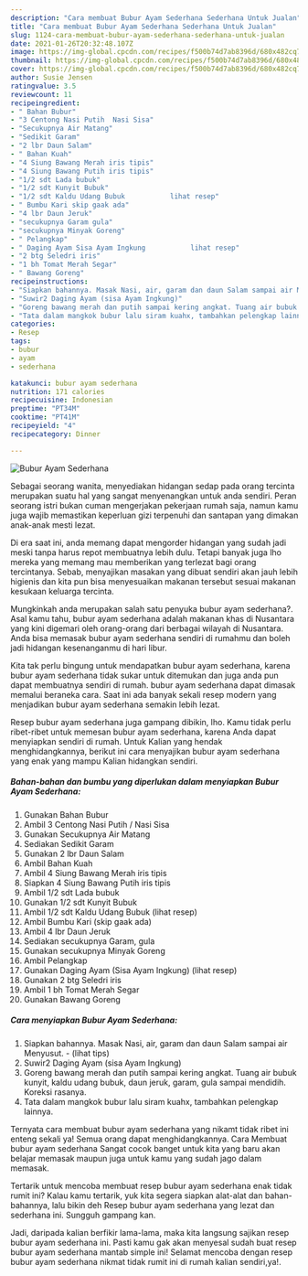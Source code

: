 ```yaml
---
description: "Cara membuat Bubur Ayam Sederhana Sederhana Untuk Jualan"
title: "Cara membuat Bubur Ayam Sederhana Sederhana Untuk Jualan"
slug: 1124-cara-membuat-bubur-ayam-sederhana-sederhana-untuk-jualan
date: 2021-01-26T20:32:48.107Z
image: https://img-global.cpcdn.com/recipes/f500b74d7ab8396d/680x482cq70/bubur-ayam-sederhana-foto-resep-utama.jpg
thumbnail: https://img-global.cpcdn.com/recipes/f500b74d7ab8396d/680x482cq70/bubur-ayam-sederhana-foto-resep-utama.jpg
cover: https://img-global.cpcdn.com/recipes/f500b74d7ab8396d/680x482cq70/bubur-ayam-sederhana-foto-resep-utama.jpg
author: Susie Jensen
ratingvalue: 3.5
reviewcount: 11
recipeingredient:
- " Bahan Bubur"
- "3 Centong Nasi Putih  Nasi Sisa"
- "Secukupnya Air Matang"
- "Sedikit Garam"
- "2 lbr Daun Salam"
- " Bahan Kuah"
- "4 Siung Bawang Merah iris tipis"
- "4 Siung Bawang Putih iris tipis"
- "1/2 sdt Lada bubuk"
- "1/2 sdt Kunyit Bubuk"
- "1/2 sdt Kaldu Udang Bubuk           lihat resep"
- " Bumbu Kari skip gaak ada"
- "4 lbr Daun Jeruk"
- "secukupnya Garam gula"
- "secukupnya Minyak Goreng"
- " Pelangkap"
- " Daging Ayam Sisa Ayam Ingkung           lihat resep"
- "2 btg Seledri iris"
- "1 bh Tomat Merah Segar"
- " Bawang Goreng"
recipeinstructions:
- "Siapkan bahannya. Masak Nasi, air, garam dan daun Salam sampai air Menyusut.           (lihat tips)"
- "Suwir2 Daging Ayam (sisa Ayam Ingkung)"
- "Goreng bawang merah dan putih sampai kering angkat. Tuang air bubuk kunyit, kaldu udang bubuk, daun jeruk, garam, gula sampai mendidih. Koreksi rasanya."
- "Tata dalam mangkok bubur lalu siram kuahx, tambahkan pelengkap lainnya."
categories:
- Resep
tags:
- bubur
- ayam
- sederhana

katakunci: bubur ayam sederhana 
nutrition: 171 calories
recipecuisine: Indonesian
preptime: "PT34M"
cooktime: "PT41M"
recipeyield: "4"
recipecategory: Dinner

---
```



![Bubur Ayam Sederhana](https://img-global.cpcdn.com/recipes/f500b74d7ab8396d/680x482cq70/bubur-ayam-sederhana-foto-resep-utama.jpg)

Sebagai seorang wanita, menyediakan hidangan sedap pada orang tercinta merupakan suatu hal yang sangat menyenangkan untuk anda sendiri. Peran seorang istri bukan cuman mengerjakan pekerjaan rumah saja, namun kamu juga wajib memastikan keperluan gizi terpenuhi dan santapan yang dimakan anak-anak mesti lezat.

Di era  saat ini, anda memang dapat mengorder hidangan yang sudah jadi meski tanpa harus repot membuatnya lebih dulu. Tetapi banyak juga lho mereka yang memang mau memberikan yang terlezat bagi orang tercintanya. Sebab, menyajikan masakan yang dibuat sendiri akan jauh lebih higienis dan kita pun bisa menyesuaikan makanan tersebut sesuai makanan kesukaan keluarga tercinta. 



Mungkinkah anda merupakan salah satu penyuka bubur ayam sederhana?. Asal kamu tahu, bubur ayam sederhana adalah makanan khas di Nusantara yang kini digemari oleh orang-orang dari berbagai wilayah di Nusantara. Anda bisa memasak bubur ayam sederhana sendiri di rumahmu dan boleh jadi hidangan kesenanganmu di hari libur.

Kita tak perlu bingung untuk mendapatkan bubur ayam sederhana, karena bubur ayam sederhana tidak sukar untuk ditemukan dan juga anda pun dapat membuatnya sendiri di rumah. bubur ayam sederhana dapat dimasak memalui beraneka cara. Saat ini ada banyak sekali resep modern yang menjadikan bubur ayam sederhana semakin lebih lezat.

Resep bubur ayam sederhana juga gampang dibikin, lho. Kamu tidak perlu ribet-ribet untuk memesan bubur ayam sederhana, karena Anda dapat menyiapkan sendiri di rumah. Untuk Kalian yang hendak menghidangkannya, berikut ini cara menyajikan bubur ayam sederhana yang enak yang mampu Kalian hidangkan sendiri.

<!--inarticleads1-->

##### Bahan-bahan dan bumbu yang diperlukan dalam menyiapkan Bubur Ayam Sederhana:

1. Gunakan  Bahan Bubur
1. Ambil 3 Centong Nasi Putih / Nasi Sisa
1. Gunakan Secukupnya Air Matang
1. Sediakan Sedikit Garam
1. Gunakan 2 lbr Daun Salam
1. Ambil  Bahan Kuah
1. Ambil 4 Siung Bawang Merah iris tipis
1. Siapkan 4 Siung Bawang Putih iris tipis
1. Ambil 1/2 sdt Lada bubuk
1. Gunakan 1/2 sdt Kunyit Bubuk
1. Ambil 1/2 sdt Kaldu Udang Bubuk           (lihat resep)
1. Ambil  Bumbu Kari (skip gaak ada)
1. Ambil 4 lbr Daun Jeruk
1. Sediakan secukupnya Garam, gula
1. Gunakan secukupnya Minyak Goreng
1. Ambil  Pelangkap
1. Gunakan  Daging Ayam (Sisa Ayam Ingkung)           (lihat resep)
1. Gunakan 2 btg Seledri iris
1. Ambil 1 bh Tomat Merah Segar
1. Gunakan  Bawang Goreng




<!--inarticleads2-->

##### Cara menyiapkan Bubur Ayam Sederhana:

1. Siapkan bahannya. Masak Nasi, air, garam dan daun Salam sampai air Menyusut. -           (lihat tips)
1. Suwir2 Daging Ayam (sisa Ayam Ingkung)
1. Goreng bawang merah dan putih sampai kering angkat. Tuang air bubuk kunyit, kaldu udang bubuk, daun jeruk, garam, gula sampai mendidih. Koreksi rasanya.
1. Tata dalam mangkok bubur lalu siram kuahx, tambahkan pelengkap lainnya.




Ternyata cara membuat bubur ayam sederhana yang nikamt tidak ribet ini enteng sekali ya! Semua orang dapat menghidangkannya. Cara Membuat bubur ayam sederhana Sangat cocok banget untuk kita yang baru akan belajar memasak maupun juga untuk kamu yang sudah jago dalam memasak.

Tertarik untuk mencoba membuat resep bubur ayam sederhana enak tidak rumit ini? Kalau kamu tertarik, yuk kita segera siapkan alat-alat dan bahan-bahannya, lalu bikin deh Resep bubur ayam sederhana yang lezat dan sederhana ini. Sungguh gampang kan. 

Jadi, daripada kalian berfikir lama-lama, maka kita langsung sajikan resep bubur ayam sederhana ini. Pasti kamu gak akan menyesal sudah buat resep bubur ayam sederhana mantab simple ini! Selamat mencoba dengan resep bubur ayam sederhana nikmat tidak rumit ini di rumah kalian sendiri,ya!.

